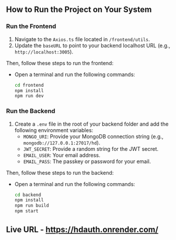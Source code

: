 ## How to Run the Project on Your System

### Run the Frontend

1. Navigate to the `Axios.ts` file located in `/frontend/utils`.
2. Update the `baseURL` to point to your backend localhost URL (e.g., `http://localhost:3005`).

Then, follow these steps to run the frontend:
-   Open a terminal and run the following commands:
    ```bash
    cd frontend
    npm install
    npm run dev
    ```

### Run the Backend

1. Create a `.env` file in the root of your backend folder and add the following environment variables:
   - `MONGO_URI`: Provide your MongoDB connection string (e.g., `mongodb://127.0.0.1:27017/hd`).
   - `JWT_SECRET`: Provide a random string for the JWT secret.
   - `EMAIL_USER`: Your email address.
   - `EMAIL_PASS`: The passkey or password for your email.

Then, follow these steps to run the backend:
-   Open a terminal and run the following commands:
    ```bash
    cd backend
    npm install
    npm run build
    npm start
    ```


## Live URL - https://hdauth.onrender.com/
